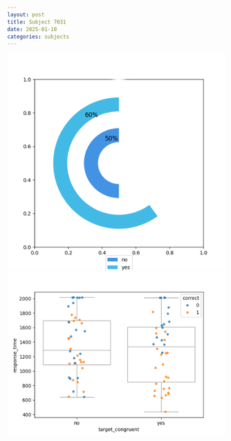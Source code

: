 ```yaml
---
layout: post
title: Subject 7031
date: 2025-01-10
categories: subjects
---
```


![](data/7031/run-23/7031_accuracy_target_congruence.png)
![](data/7031/run-23/7031_rt_congruence.png)
